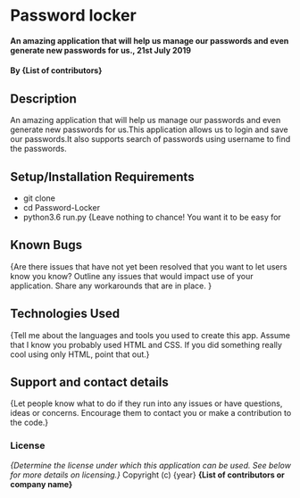 # Password locker
#### An amazing application that will help us manage our passwords and even generate new passwords for us., 21st July 2019
#### By **{List of contributors}**
## Description
An amazing application that will help us manage our passwords and even generate new passwords for us.This application allows us to login and save our passwords.It also supports search of passwords using username to find the passwords.
## Setup/Installation Requirements
* git clone
* cd Password-Locker
* python3.6 run.py
{Leave nothing to chance! You want it to be easy for 
## Known Bugs
{Are there issues that have not yet been resolved that you want to let users know you know? Outline any issues that would impact use of your application. Share any workarounds that are in place. }
## Technologies Used
{Tell me about the languages and tools you used to create this app. Assume that I know you probably used HTML and CSS. If you did something really cool using only HTML, point that out.}
## Support and contact details
{Let people know what to do if they run into any issues or have questions, ideas or concerns.  Encourage them to contact you or make a contribution to the code.}
### License
*{Determine the license under which this application can be used.  See below for more details on licensing.}*
Copyright (c) {year} **{List of contributors or company name}**